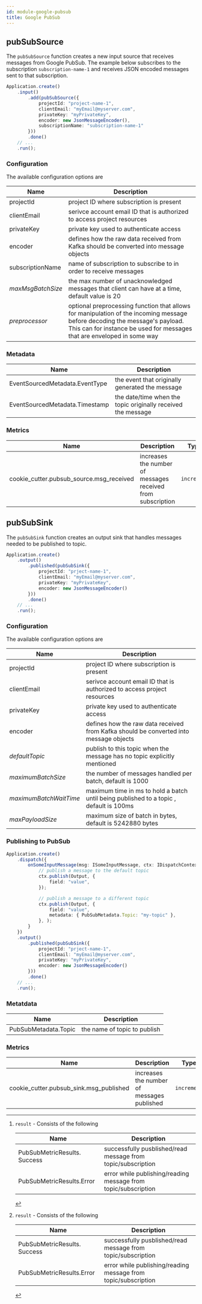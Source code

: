 ```yaml
---
id: module-google-pubsub
title: Google PubSub
---
```


## pubSubSource

The `pubSubSource` function creates a new input source that receives messages from Google PubSub. The example below subscribes to the subscription `subscription-name-1` and receives JSON encoded messages sent to that subscription.

```typescript
Application.create()
    .input()
        .add(pubSubSource({
            projectId: "project-name-1",
            clientEmail: "myEmail@myserver.com",
            privateKey: "myPrivateKey",
            encoder: new JsonMessageEncoder(),
            subscriptionName: "subscription-name-1"
        }))
        .done()
    // ...
    .run();
```

### Configuration

The available configuration options are

| Name   | Description   |
| ------ | ------------- |
| projectId | project ID where subscription is present |
| clientEmail | serivce account email ID that is authorized to access project resources |
| privateKey | private key used to authenticate access |
| encoder | defines how the raw data received from Kafka should be converted into message objects |
| subscriptionName | name of subscription to subscribe to in order to receive messages |
| _maxMsgBatchSize_ | the max number of unacknowledged messages that client can have at a time, default value is 20 |
| _preprocessor_ | optional preprocessing function that allows for manipulation of the incoming message before decoding the message's payload. This can for instance be used for messages that are enveloped in some way |

### Metadata

| Name | Description |
| ---- | ----------- |
| EventSourcedMetadata.EventType | the event that originally generated the message |
| EventSourcedMetadata.Timestamp | the date/time when the topic originally received the message |

### Metrics

| Name | Description | Type | Tags |
| ---- | ----------- | ---- | ---- |
| cookie_cutter.pubsub_source.msg_received | increases the number of messages received from subscription | `increment` | `subscription_name`, `event_type`, `result`[^1] |

## pubSubSink

The `pubSubSink` function creates an output sink that handles messages needed to be published to topic.

```typescript
Application.create()
    .output()
        .published(pubSubSink({
            projectId: "prject-name-1",
            clientEmail: "myEmail@myserver.com",
            privateKey: "myPrivateKey",
            encoder: new JsonMessageEncoder()
        }))
        .done()
    // ...
    .run();
```

### Configuration

The available configuration options are

| Name | Description |
| ---- | ----------- |
| projectId | project ID where subscription is present |
| clientEmail | serivce account email ID that is authorized to access project resources |
| privateKey | private key used to authenticate access |
| encoder | defines how the raw data received from Kafka should be converted into message objects |
| _defaultTopic_ | publish to this topic when the message has no topic explicitly mentioned |
| _maximumBatchSize_ | the number of messages handled per batch, default is 1000 |
| _maximumBatchWaitTime_ | maximum time in ms to hold a batch until being published to a topic , default is 100ms |
| _maxPayloadSize_ | maximum size of batch in bytes, default is 5242880 bytes |

### Publishing to PubSub

```typescript
Application.create()
    .dispatch({
        onSomeInputMessage(msg: ISomeInputMessage, ctx: IDispatchContext) {
            // publish a message to the default topic
            ctx.publish(Output, {
                field: "value",
            });

            // publish a message to a different topic
            ctx.publish(Output, {
                field: "value",
                metadata: { PubSubMetadata.Topic: "my-topic" },
            }, );
        }
    })
    .output()
        .published(pubSubSink({
            projectId: "prject-name-1",
            clientEmail: "myEmail@myserver.com",
            privateKey: "myPrivateKey",
            encoder: new JsonMessageEncoder()
        }))
        .done()
    // ...
    .run();
```

### Metatdata

| Name | Description |
| ---- | ----------- |
| PubSubMetadata.Topic | the name of topic to publish |

### Metrics

| Name | Description | Type | Tags |
| ---- | ----------- | ---- | ---- |
|  cookie_cutter.pubsub_sink.msg_published | increases the number of messages published | `increment` | `topic`, `event_typ`, `result`[^1] |


[^1]: `result` - Consists of the following

    | Name | Description |
    | ---- | ----------- |
    | PubSubMetricResults. Success | successfully pusblished/read message from topic/subscription |
    | PubSubMetricResults.Error | error while publishing/reading message from topic/subscription |